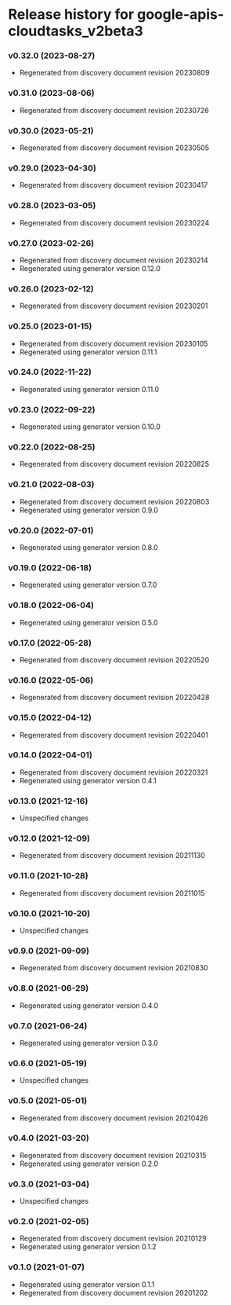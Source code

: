 # Release history for google-apis-cloudtasks_v2beta3

### v0.32.0 (2023-08-27)

* Regenerated from discovery document revision 20230809

### v0.31.0 (2023-08-06)

* Regenerated from discovery document revision 20230726

### v0.30.0 (2023-05-21)

* Regenerated from discovery document revision 20230505

### v0.29.0 (2023-04-30)

* Regenerated from discovery document revision 20230417

### v0.28.0 (2023-03-05)

* Regenerated from discovery document revision 20230224

### v0.27.0 (2023-02-26)

* Regenerated from discovery document revision 20230214
* Regenerated using generator version 0.12.0

### v0.26.0 (2023-02-12)

* Regenerated from discovery document revision 20230201

### v0.25.0 (2023-01-15)

* Regenerated from discovery document revision 20230105
* Regenerated using generator version 0.11.1

### v0.24.0 (2022-11-22)

* Regenerated using generator version 0.11.0

### v0.23.0 (2022-09-22)

* Regenerated using generator version 0.10.0

### v0.22.0 (2022-08-25)

* Regenerated from discovery document revision 20220825

### v0.21.0 (2022-08-03)

* Regenerated from discovery document revision 20220803
* Regenerated using generator version 0.9.0

### v0.20.0 (2022-07-01)

* Regenerated using generator version 0.8.0

### v0.19.0 (2022-06-18)

* Regenerated using generator version 0.7.0

### v0.18.0 (2022-06-04)

* Regenerated using generator version 0.5.0

### v0.17.0 (2022-05-28)

* Regenerated from discovery document revision 20220520

### v0.16.0 (2022-05-06)

* Regenerated from discovery document revision 20220428

### v0.15.0 (2022-04-12)

* Regenerated from discovery document revision 20220401

### v0.14.0 (2022-04-01)

* Regenerated from discovery document revision 20220321
* Regenerated using generator version 0.4.1

### v0.13.0 (2021-12-16)

* Unspecified changes

### v0.12.0 (2021-12-09)

* Regenerated from discovery document revision 20211130

### v0.11.0 (2021-10-28)

* Regenerated from discovery document revision 20211015

### v0.10.0 (2021-10-20)

* Unspecified changes

### v0.9.0 (2021-09-09)

* Regenerated from discovery document revision 20210830

### v0.8.0 (2021-06-29)

* Regenerated using generator version 0.4.0

### v0.7.0 (2021-06-24)

* Regenerated using generator version 0.3.0

### v0.6.0 (2021-05-19)

* Unspecified changes

### v0.5.0 (2021-05-01)

* Regenerated from discovery document revision 20210426

### v0.4.0 (2021-03-20)

* Regenerated from discovery document revision 20210315
* Regenerated using generator version 0.2.0

### v0.3.0 (2021-03-04)

* Unspecified changes

### v0.2.0 (2021-02-05)

* Regenerated from discovery document revision 20210129
* Regenerated using generator version 0.1.2

### v0.1.0 (2021-01-07)

* Regenerated using generator version 0.1.1
* Regenerated from discovery document revision 20201202

